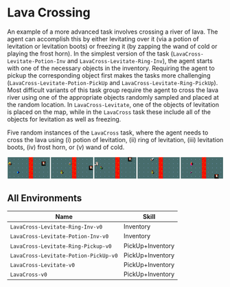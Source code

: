 # Lava Crossing

An example of a more advanced task involves crossing
a river of lava. The agent can accomplish this by either levitating over it
(via a potion of levitation or levitation boots) or freezing it (by zapping the
wand of cold or playing the frost horn). In the simplest version of the task
(`LavaCross-Levitate-Potion-Inv` and
`LavaCross-Levitate-Ring-Inv`), the agent starts with one of the
necessary objects in the inventory. Requiring the agent to pickup the
corresponding object first makes the tasks more challenging
(`LavaCross-Levitate-Potion-PickUp` and
`LavaCross-Levitate-Ring-PickUp`). Most difficult variants of this task
group require the agent to cross the lava river using one of the appropriate
objects randomly sampled and placed at the random location. In
`LavaCross-Levitate`, one of the objects of levitation is placed on the
map, while in the `LavaCross` task these include all of the objects for
levitation as well as freezing.

Five random instances of the `LavaCross` task, where the agent needs to cross
the lava using (i) potion of levitation, (ii) ring of levitation, (iii)
levitation boots, (iv) frost horn, or (v) wand of cold.

![](../imgs/lavacross.png)

## All Environments

| Name                                  | Skill            |
| ------------------------------------- | ---------------- |
| `LavaCross-Levitate-Ring-Inv-v0`      | Inventory        |
| `LavaCross-Levitate-Potion-Inv-v0`    | Inventory        |
| `LavaCross-Levitate-Ring-Pickup-v0`   | PickUp+Inventory |
| `LavaCross-Levitate-Potion-PickUp-v0` | PickUp+Inventory |
| `LavaCross-Levitate-v0`               | PickUp+Inventory |
| `LavaCross-v0`                        | PickUp+Inventory |
